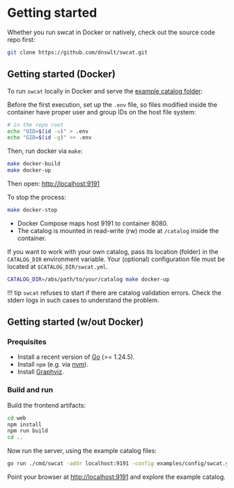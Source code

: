 # Getting started

Whether you run swcat in Docker or natively, check out the source code repo first:

```bash
git clone https://github.com/dnswlt/swcat.git
```

## Getting started (Docker)

To run `swcat` locally in Docker and serve the [example catalog folder](https://github.com/dnswlt/swcat/tree/main/examples/flights):

Before the first execution, set up the `.env` file, so files modified inside the container 
have proper user and group IDs  on the host file system:

```bash
# in the repo root
echo "UID=$(id -u)" > .env
echo "GID=$(id -g)" >> .env
```

Then, run docker via `make`:

```bash
make docker-build
make docker-up
```

Then open: <http://localhost:9191>

To stop the process:

```bash
make docker-stop
```

* Docker Compose maps host 9191 to container 8080.
* The catalog is mounted in read-write (rw) mode at `/catalog` inside the container.

If you want to work with your own catalog, pass its location (folder) in the
`CATALOG_DIR` environment variable. Your (optional) configuration file must be located
at `$CATALOG_DIR/swcat.yml`.

```bash
CATALOG_DIR=/abs/path/to/your/catalog make docker-up
```

!!! tip
    `swcat` refuses to start if there are catalog validation errors.
    Check the stderr logs in such cases to understand the problem.

## Getting started (w/out Docker)

### Prequisites

* Install a recent version of [Go](https://go.dev/) (>= 1.24.5).
* Install `npm` (e.g. via [nvm](https://github.com/nvm-sh/nvm)).
* Install [Graphviz](https://graphviz.org/download/).

### Build and run

Build the frontend artifacts:

```bash
cd web
npm install
npm run build
cd ..
```

Now run the server, using the example catalog files:

```bash
go run ./cmd/swcat -addr localhost:9191 -config examples/config/swcat.yml examples/flights
```

Point your browser at <http://localhost:9191> and explore the example catalog.